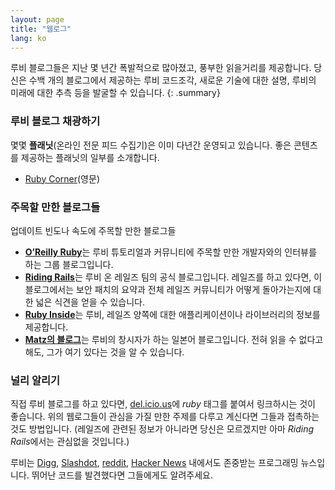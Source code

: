 ```yaml
---
layout: page
title: "웹로그"
lang: ko
---
```


루비 블로그들은 지난 몇 년간 폭발적으로 많아졌고, 풍부한 읽을거리를
제공합니다. 당신은 수백 개의 블로그에서 제공하는 루비 코드조각,
새로운 기술에 대한 설명, 루비의 미래에 대한 추측 등을 발굴할 수
있습니다.
{: .summary}

### 루비 블로그 채광하기

몇몇 **플래닛**(온라인 전문 피드 수집기)은 이미 다년간 운영되고 있습니다.
좋은 콘텐츠를 제공하는 플래닛의 일부를 소개합니다.

* [Ruby Corner][4](영문)

### 주목할 만한 블로그들

업데이트 빈도나 속도에 주목할 만한 블로그들

* [**O’Reilly Ruby**][8]는 루비 튜토리얼과 커뮤니티에 주목할 만한 개발자와의
  인터뷰를 하는 그룹 블로그입니다.
* [**Riding Rails**][9]는 루비 온 레일즈 팀의 공식 블로그입니다.
  레일즈를 하고 있다면, 이 블로그에서는 보안 패치의 요약과 전체 레일즈 커뮤니티가
  어떻게 돌아가는지에 대한 넓은 식견을 얻을 수 있습니다.
* [**Ruby Inside**][10]는 루비, 레일즈 양쪽에 대한 애플리케이션이나
  라이브러리의 정보를 제공합니다.
* [**Matz의 블로그**][11]는 루비의 창시자가 하는 일본어 블로그입니다.
  전혀 읽을 수 없다고 해도, 그가 여기 있다는 것을 알 수 있습니다.

### 널리 알리기

직접 루비 블로그를 하고 있다면, [del.icio.us][12]에 *ruby* 태그를 붙여서
링크하시는 것이 좋습니다. 위의 웹로그들이 관심을 가질 만한 주제를 다루고
계신다면 그들과 접촉하는 것도 방법입니다. (레일즈에 관련된 정보가 아니라면
당신은 모르겠지만 아마 *Riding Rails*에서는 관심없을 것입니다.)

루비는 [Digg][13], [Slashdot][14], [reddit][15], [Hacker News][16] 내에서도
존중받는 프로그래밍 뉴스입니다. 뛰어난 코드를 발견했다면 그들에게도 알려주세요.



[4]: http://rubycorner.com
[8]: http://oreillynet.com/ruby/
[9]: http://weblog.rubyonrails.org/
[10]: http://www.rubyinside.com/
[11]: http://www.rubyist.net/~matz/
[12]: http://del.icio.us
[13]: http://digg.com/programming
[14]: http://developers.slashdot.org/
[15]: http://www.reddit.com/r/ruby
[16]: http://news.ycombinator.com/
